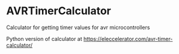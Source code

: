# AVRTimerCalculator
Calculator for getting timer values for avr microcontrollers

Python version of calculator at https://eleccelerator.com/avr-timer-calculator/ 

